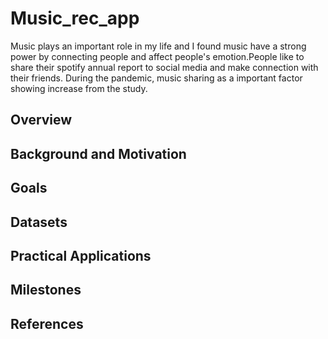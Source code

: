 # Music_rec_app
Music plays an important role in my life and I found music have a strong power by connecting people and affect people's emotion.People like to share their spotify annual report to social media and make connection with their friends. During the pandemic, music sharing as a important factor showing increase from the study. 

## Overview

## Background and Motivation

## Goals

## Datasets

## Practical Applications

## Milestones

## References
